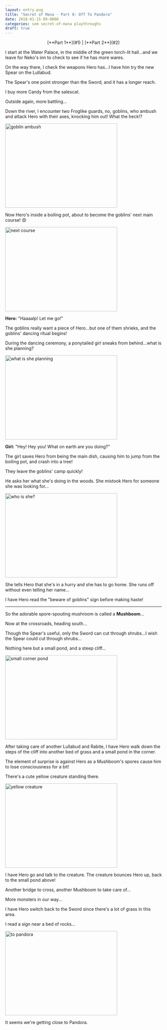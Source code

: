 ```yaml
---
layout: entry.pug
title: "Secret of Mana - Part 9: Off To Pandora"
date: 2018-01-15 09-0800
categories: som secret-of-mana playthroughs
draft: true
---
```


<p style="text-align: center;">[**Part 1**](#1) | [**Part 2**](#2)</p>

<a name="1"></a>

I start at the Water Palace, in the middle of the green torch-lit hall...and we leave for Neko's inn to check to see if he has more wares.

On the way there, I check the weapons Hero has...I have him try the new Spear on the Lullabud.

The Spear's one point stronger than the Sword, and it has a longer reach.

I buy more Candy from the salescat.

Outside again, more battling...

Down the river, I encounter two Froglike guards, no, goblins, who ambush and attack Hero with their axes, knocking him out! What the heck!?

<img src="https://i.imgur.com/dpWCuXh.png" alt="goblin ambush" width="360" height="270" />

Now Hero's inside a boiling pot, about to become the goblins' next main course! :worried:

<img src="https://i.imgur.com/URTmGih.png" alt="next course" width="360" height="270" />

**Hero:** "Haaaalp! Let me go!"

The goblins really want a piece of Hero...but one of them shrieks, and the goblins' dancing ritual begins!

During the dancing ceremony, a ponytailed girl sneaks from behind...what is she planning?

<img src="https://i.imgur.com/QDBX4Yg.png" alt="what is she planning" width="360" height="270" />

**Girl:** "Hey! Hey you! What on earth are you doing?"

The girl saves Hero from being the main dish, causing him to jump from the boiling pot, and crash into a tree!

They leave the goblins' camp quickly!

He asks her what she's doing in the woods. She mistook Hero for someone she was looking for...

<img src="https://i.imgur.com/vxhDLG5.png" alt="who is she?" width="360" height="270" />

She tells Hero that she's in a hurry and she has to go home. She runs off without even telling her name...

I have Hero read the "beware of goblins" sign before making haste!

<a name="2"></a>

---

So the adorable spore-spouting mushroom is called a **Mushboom**...

Now at the crossroads, heading south...

Though the Spear's useful, only the Sword can cut through shrubs...I wish the Spear could cut through shrubs...

Nothing here but a small pond, and a steep cliff...

<img src="https://i.imgur.com/kl2Glib.png" alt="small corner pond" width="360" height="270" />

After taking care of another Lullabud and Rabite, I have Hero walk down the steps of the cliff into another bed of grass and a small pond in the corner.

The element of surprise is against Hero as a Mushboom's spores cause him to lose consciousness for a bit!

There's a cute yellow creature standing there.

<img src="https://i.imgur.com/IMGzlUk.png" alt="yellow creature" width="360" height="270" />

I have Hero go and talk to the creature. The creature bounces Hero up, back to the small pond above!

Another bridge to cross, another Mushboom to take care of...

More monsters in our way...

I have Hero switch back to the Sword since there's a lot of grass in this area.

I read a sign near a bed of rocks...

<img src="https://i.imgur.com/y3QYd1y.png" alt="to pandora" width="360" height="270" />

It seems we're getting close to Pandora.